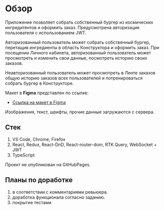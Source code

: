 # Обзор

Приложение позволяет собрать собственный бургер из космических ингредитентов и оформить заказ.
Предусмотрена авторизация пользователя с использованием JWT.

Авторизованный пользователь может собрать собственный бургер, перетащив ингредиенты в область Конструктора и оформить заказ.
При посещении Личного кабинета, авторизованный пользователь может просмотреть и изменить свои данные, посмотреть историю своих заказов.

Неавторизованный пользователь может просмотреть в Ленте заказов общую историю заказов всех пользователей и потренироваться собрать бургер в Конструкторе.

Макет в **Figma** представлен по ссылке:

* [Ссылка на макет в Figma](https://www.figma.com/file/tLatiSwpQmOsE3nSReMmqN/React_Bootcamp_%D0%9F%D1%80%D0%BE%D0%B5%D0%BA%D1%82%D0%BD%D1%8B%D0%B5-%D0%B7%D0%B0%D0%B4%D0%B0%D1%87%D0%B8_external_link?t=kY73S4LuaGWkaIHT-0)

Изображения, текст, шрифты, прочие данные загружаются с сервера.

## Стек

1. VS Code, Chrome, Firefox
2. React, Redux, React-DnD, React-router-dom, RTK Query, WebSocket + JWT
3. TypeScript

Проект не опубликован на GitHubPages.

## Планы по доработке

1. в соответствии с комментариями ревьюера.
2. доработка функционала согласно заданию.
3. покрытие тестами
